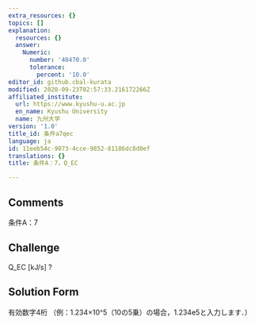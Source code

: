```yaml
---
extra_resources: {}
topics: []
explanation:
  resources: {}
  answer:
    Numeric:
      number: '40470.0'
      tolerance:
        percent: '10.0'
editor_id: github.cbal-kurata
modified: 2020-09-23T02:57:33.216172266Z
affiliated_institute:
  url: https://www.kyushu-u.ac.jp
  en_name: Kyushu University
  name: 九州大学
version: '1.0'
title_id: 条件a7qec
language: ja
id: 11eeb54c-9073-4cce-9852-81186dc8d0ef
translations: {}
title: 条件A：7，Q_EC

---
```


## Comments
条件A：7

## Challenge
Q_EC [kJ/s] ?

## Solution Form
有効数字4桁
（例：1.234×10^5（10の5乗）の場合，1.234e5と入力します．）




